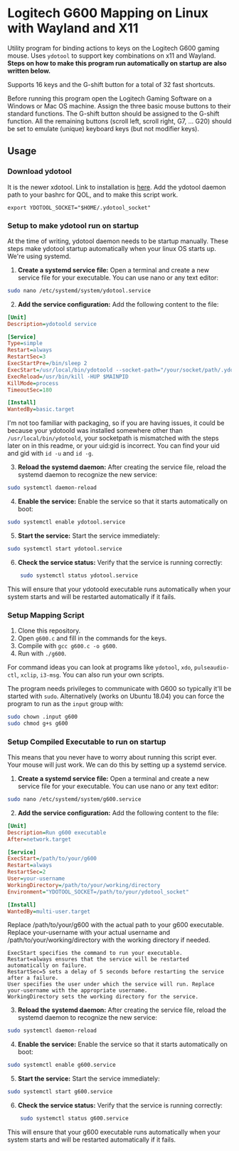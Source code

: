 # Logitech G600 Mapping on Linux with Wayland and X11
Utility program for binding actions to keys on the Logitech G600 gaming mouse. Uses `ydotool` to support key combinations on x11 and Wayland. **Steps on how to make this program run automatically on startup are also written below.**

Supports 16 keys and the G-shift button for a total of 32 fast shortcuts.

Before running this program open the Logitech Gaming Software on a Windows or Mac OS machine. Assign the three basic mouse buttons to their standard functions. The G-shift button should be assigned to the G-shift function. All the remaining buttons (scroll left, scroll right, G7, ... G20) should be set to emulate (unique) keyboard keys (but not modifier keys).

## Usage

### Download ydotool
It is the newer xdotool. Link to installation is [here](https://gabrielstaples.com/ydotool-tutorial/#gsc.tab=0).
Add the ydotool daemon path to your bashrc for QOL, and to make this script work.

`export YDOTOOL_SOCKET="$HOME/.ydotool_socket"`

### Setup to make ydotool run on startup
At the time of writing, ydotool daemon needs to be startup manually. These steps make ydotool startup automatically when your linux OS starts up. We're using systemd.

1. **Create a systemd service file:**
Open a terminal and create a new service file for your executable. You can use nano or any text editor:

```bash
sudo nano /etc/systemd/system/ydotool.service
```

2. **Add the service configuration:**
Add the following content to the file:

```ini
[Unit]
Description=ydotoold service

[Service]
Type=simple
Restart=always
RestartSec=3
ExecStartPre=/bin/sleep 2
ExecStart=/usr/local/bin/ydotoold --socket-path="/your/socket/path/.ydotool_socket" --socket-own="<your_uid>:<your gid>"
ExecReload=/usr/bin/kill -HUP $MAINPID
KillMode=process
TimeoutSec=180

[Install]
WantedBy=basic.target

```

I'm not too familiar with packaging, so if you are having issues, it could be because your ydotoold was installed somewhere other than `/usr/local/bin/ydotoold`, your socketpath is mismatched with the steps later on in this readme, or your uid:gid is incorrect. You can find your uid and gid with `id -u` and `id -g`.

3. **Reload the systemd daemon:**
After creating the service file, reload the systemd daemon to recognize the new service:

```sh
sudo systemctl daemon-reload
```

4. **Enable the service:**
Enable the service so that it starts automatically on boot:

```sh
sudo systemctl enable ydotool.service
```

5. **Start the service:**
Start the service immediately:

```sh
sudo systemctl start ydotool.service
```

6. **Check the service status:**
Verify that the service is running correctly:

```sh
    sudo systemctl status ydotool.service
```

This will ensure that your ydotoold executable runs automatically when your system starts and will be restarted automatically if it fails.

### Setup Mapping Script
1. Clone this repository.
2. Open `g600.c` and fill in the commands for the keys.
3. Compile with `gcc g600.c -o g600`.
4. Run with `./g600`.

For command ideas you can look at programs like `ydotool`, `xdo`, `pulseaudio-ctl`, `xclip`, `i3-msg`. You can also run your own scripts.

The program needs privileges to communicate with G600 so typically it'll be started with `sudo`. Alternatively (works on Ubuntu 18.04) you can force the program to run as the `input` group with:

```bash
sudo chown .input g600
sudo chmod g+s g600
```

### Setup Compiled Executable to run on startup
This means that you never have to worry about running this script ever. Your mouse will just work. We can do this by setting up a systemd service.

1. **Create a systemd service file:**
Open a terminal and create a new service file for your executable. You can use nano or any text editor:

```bash
sudo nano /etc/systemd/system/g600.service
```

2. **Add the service configuration:**
Add the following content to the file:

```ini
[Unit]
Description=Run g600 executable
After=network.target

[Service]
ExecStart=/path/to/your/g600
Restart=always
RestartSec=2
User=your-username
WorkingDirectory=/path/to/your/working/directory
Environment="YDOTOOL_SOCKET=/path/to/your/ydotool_socket"

[Install]
WantedBy=multi-user.target
```

Replace /path/to/your/g600 with the actual path to your g600 executable. Replace your-username with your actual username and /path/to/your/working/directory with the working directory if needed.

    ExecStart specifies the command to run your executable.
    Restart=always ensures that the service will be restarted automatically on failure.
    RestartSec=5 sets a delay of 5 seconds before restarting the service after a failure.
    User specifies the user under which the service will run. Replace your-username with the appropriate username.
    WorkingDirectory sets the working directory for the service.

3. **Reload the systemd daemon:**
After creating the service file, reload the systemd daemon to recognize the new service:

```sh
sudo systemctl daemon-reload
```

4. **Enable the service:**
Enable the service so that it starts automatically on boot:

```sh
sudo systemctl enable g600.service
```

5. **Start the service:**
Start the service immediately:

```sh
sudo systemctl start g600.service
```

6. **Check the service status:**
Verify that the service is running correctly:

```sh
    sudo systemctl status g600.service
```

This will ensure that your g600 executable runs automatically when your system starts and will be restarted automatically if it fails.
